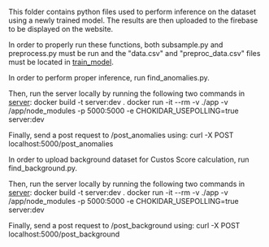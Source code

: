 This folder contains python files used to perform inference on the dataset using a newly trained model. The results are then uploaded to the firebase to be displayed on the website.

In order to properly run these functions, both subsample.py and preprocess.py must be run and the "data.csv" and "preproc_data.csv" files must be located in [train_model](../train_model/).

In order to perform proper inference, run find_anomalies.py.

Then, run the server locally by running the following two commands in [server](../):
docker build -t server:dev .
docker run -it --rm -v ./app -v /app/node_modules -p 5000:5000 -e CHOKIDAR_USEPOLLING=true server:dev

Finally, send a post request to /post_anomalies using:
curl -X POST localhost:5000/post_anomalies

In order to upload background dataset for Custos Score calculation, run find_background.py.

Then, run the server locally by running the following two commands in [server](../):
docker build -t server:dev .
docker run -it --rm -v ./app -v /app/node_modules -p 5000:5000 -e CHOKIDAR_USEPOLLING=true server:dev

Finally, send a post request to /post_background using:
curl -X POST localhost:5000/post_background
